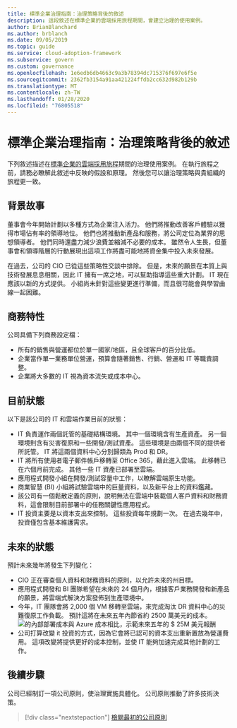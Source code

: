 ```yaml
---
title: 標準企業治理指南：治理策略背後的敘述
description: 這段敘述在標準企業的雲端採用旅程期間，會建立治理的使用案例。
author: BrianBlanchard
ms.author: brblanch
ms.date: 09/05/2019
ms.topic: guide
ms.service: cloud-adoption-framework
ms.subservice: govern
ms.custom: governance
ms.openlocfilehash: 1e6edb6db4663c9a3b78394dc715376f697e6f5e
ms.sourcegitcommit: 2362fb3154a91aa421224ffdb2cc632d982b129b
ms.translationtype: MT
ms.contentlocale: zh-TW
ms.lasthandoff: 01/28/2020
ms.locfileid: "76805518"
---
```

# <a name="standard-enterprise-governance-guide-the-narrative-behind-the-governance-strategy"></a>標準企業治理指南：治理策略背後的敘述

下列敘述描述在[標準企業的雲端採用旅程](./index.md)期間的治理使用案例。 在執行旅程之前，請務必瞭解此敘述中反映的假設和原理。 然後您可以讓治理策略與貴組織的旅程更一致。

## <a name="back-story"></a>背景故事

董事會今年開始計劃以多種方式為企業注入活力。 他們將推動改善客戶體驗以獲得市場佔有率的領導地位。 他們也將推動新產品和服務，將公司定位為業界的思想領導者。 他們同時還盡力減少浪費並縮減不必要的成本。 雖然令人生畏，但董事會和領導階層的行動展現出這項工作將盡可能地將資金集中投入未來發展。

在過去，公司的 CIO 已從這些策略性交談中排除。 但是，未來的願景在本質上與技術發展息息相關，因此 IT 擁有一席之地，可以幫助指導這些重大計劃。 IT 現在應該以新的方式提供。 小組尚未針對這些變更進行準備，而且很可能會與學習曲線一起困難。

## <a name="business-characteristics"></a>商務特性

公司具備下列商務設定檔：

- 所有的銷售與營運都位於單一國家/地區，且全球客戶的百分比低。
- 企業當作單一業務單位營運，預算會隨著銷售、行銷、營運和 IT 等職責調整。
- 企業將大多數的 IT 視為資本流失或成本中心。

## <a name="current-state"></a>目前狀態

以下是該公司的 IT 和雲端作業目前的狀態：

- IT 負責運作兩個託管的基礎結構環境。 其中一個環境含有生產資產。 另一個環境則含有災害復原和一些開發/測試資產。 這些環境是由兩個不同的提供者所託管。 IT 將這兩個資料中心分別歸類為 Prod 和 DR。
- IT 將所有使用者電子郵件帳戶移轉至 Office 365，藉此進入雲端。 此移轉已在六個月前完成。 其他一些 IT 資產已部署至雲端。
- 應用程式開發小組在開發/測試容量中工作，以瞭解雲端原生功能。
- 商業智慧 (BI) 小組將試驗雲端中的巨量資料，以及新平台上的資料鑑藏。
- 該公司有一個鬆散定義的原則，說明無法在雲端中裝載個人客戶資料和財務資料，這會限制目前部署中的任務關鍵性應用程式。
- IT 投資主要是以資本支出來控制。 這些投資每年規劃一次。 在過去幾年中，投資僅包含基本維護需求。

## <a name="future-state"></a>未來的狀態

預計未來幾年將發生下列變化：

- CIO 正在審查個人資料和財務資料的原則，以允許未來的州目標。
- 應用程式開發和 BI 團隊希望在未來的 24 個月內，根據客戶業務開發和新產品的願景，將雲端式解決方案發佈到生產環境中。
- 今年，IT 團隊會將 2,000 個 VM 移轉至雲端，來完成淘汰 DR 資料中心的災難復原工作負載。 預計這將在未來五年內節省約 2500 萬美元的成本。
    ![的內部部署成本與 Azure 成本相比，示範未來五年的 $ 25M 美元報酬](../../../_images/govern/calculator-small-to-medium-enterprise.png)
- 公司打算改變 it 投資的方式，因為它會將已認可的資本支出重新置放為營運費用。 這項改變將提供更好的成本控制，並使 IT 能夠加速完成其他計劃的工作。

## <a name="next-steps"></a>後續步驟

公司已經制訂一項公司原則，使治理實施具體化。 公司原則推動了許多技術決策。

> [!div class="nextstepaction"]
> [檢閱最初的公司原則](./initial-corporate-policy.md)

